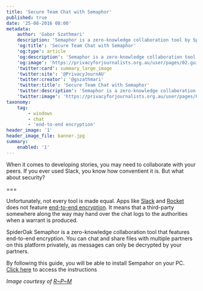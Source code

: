 ```yaml
---
title: 'Secure Team Chat with Semaphor'
published: true
date: '25-08-2016 08:00'
metadata:
    author: 'Gabor Szathmari'
    description: 'Semaphor is a zero-knowledge collaboration tool by SpiderOak. It protects the privacy of chat and file transfers with end-to-end encryption.'
    'og:title': 'Secure Team Chat with Semaphor'
    'og:type': article
    'og:description': 'Semaphor is a zero-knowledge collaboration tool by SpiderOak. It protects the privacy of chat and file transfers with end-to-end encryption.'
    'og:image': 'https://privacyforjournalists.org.au/user/pages/02.guides/10.secure-team-chat-with-semaphor/social-facebook.png'
    'twitter:card': summary_large_image
    'twitter:site': '@PrivacyJournAU'
    'twitter:creator': '@gszathmari'
    'twitter:title': 'Secure Team Chat with Semaphor'
    'twitter:description': 'Semaphor is a zero-knowledge collaboration tool by SpiderOak. It protects the privacy of chat and file transfers with end-to-end encryption.'
    'twitter:image': 'https://privacyforjournalists.org.au/user/pages/02.guides/10.secure-team-chat-with-semaphor/social-twitter.png'
taxonomy:
    tag:
        - windows
        - chat
        - 'end-to-end encryption'
header_image: '1'
header_image_file: banner.jpg
summary:
    enabled: '1'
---
```


When it comes to developing stories, you may need to collaborate with your peers. If you ever used Slack, you know how conventient it is. But what about security?

===

Unfortunately, not every tool is made equal. Apps like [Slack](https://slack.com) and [Rocket](https://rocket.chat) does not feature [end-to-end encryption](https://en.wikipedia.org/wiki/End-to-end_encryption?target=_blank). It means that a third-party somewhere along the way may hand over the chat logs to the authorities when a warrant is produced.

SpiderOak Semaphor is a zero-knowledge collaboration tool that features end-to-end encryption. You can chat and share files with multiple partners on this platform privately, as messages can only be decrypted by your partners.

By following this guide, you will be able to install Sempahor on your PC. [Click here](/guides/secure-team-chat-with-semaphor) to access the instructions

_Image courtesy of [R~P~M](https://www.flickr.com/photos/rpmarks/23011184260/?rel=nofollow)_